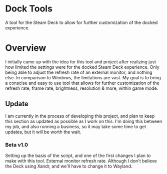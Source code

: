 # Dock Tools
A tool for the Steam Deck to allow for further customization of the docked experience.

# Overview
I initially came up with the idea for this tool and project after realizing just how limited the settings were for the docked Steam Deck experience. Only being able to adjust the refresh rate of an external monitor, and nothing else. In comparison to Windows, the limitations are vast. My goal is to bring a conscise and easy to use tool that allows for further customization of the refresh rate, frame rate, brightness, resolution & more, within game mode.

## Update
I am currently in the process of developing this project, and plan to keep this section as updated as possible as I work on this. I'm doing this between my job, and also running a business, so it may take some time to get updates, but it will be worth the wait.

### Beta v1.0
Setting up the basis of the script, and one of the first changes I plan to make with this tool. External monitor refresh rate. Although I don't believe the Deck using Xandr, and we'll have to change it to Wayland.
